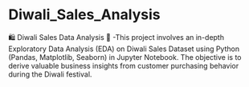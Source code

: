 # Diwali_Sales_Analysis
🛍️ Diwali Sales Data Analysis 📌 -This project involves an in-depth Exploratory Data Analysis (EDA) on Diwali Sales Dataset using Python (Pandas, Matplotlib, Seaborn) in Jupyter Notebook. The objective is to derive valuable business insights from customer purchasing behavior during the Diwali festival.
